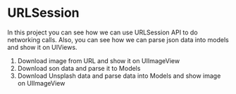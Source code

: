 # URLSession
In this project you can see how we can use URLSession API to do networking calls. Also, you can see how we can parse json data into models and show it on UIViews.

1. Download image from URL and show it on UIImageView
2. Download son data and parse it to Models
3. Download Unsplash data and parse data into Models and show image on UIImageView
